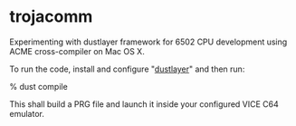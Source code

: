 # trojacomm
Experimenting with dustlayer framework for 6502 CPU development using ACME cross-compiler on Mac OS X.

To run the code, install and configure "[dustlayer](http://dustlayer.com/about/)" and then run:

% dust compile

This shall build a PRG file and launch it inside your configured VICE C64 emulator.
